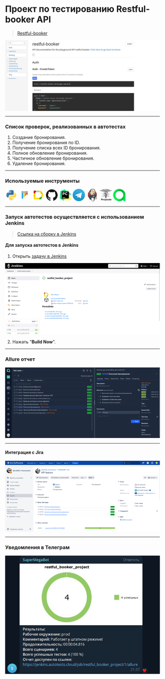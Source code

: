 # Проект по тестированию Restful-booker API

><a target="_blank" href="https://restful-booker.herokuapp.com/apidoc/index.html">Restful-booker</a>
> 
![main page screenshot](pictures/Restful-booker_main_page.png)

---
### Список проверок, реализованных в автотестах
1. Создание бронирования.
2. Получение бронирования по ID.
3. Получение списка всех ID бронирования.
4. Полное обновление бронирования.
5. Частичное обновление бронирования.
6. Удаление бронирования.

---

### Используемые инструменты
<img title="Python" src="pictures/icons/python.svg" height="40" width="40"/> <img title="Pytest" src="pictures/icons/pytest.svg" height="40" width="40"/> <img title="Allure Report" src="pictures/icons/allure_report.png" height="40" width="40"/> <img title="GitHub" src="pictures/icons/github.svg" height="40" width="40"/> <img title="Pycharm" src="pictures/icons/pycharm-original.svg" height="40" width="40"/> <img title="Telegram" src="pictures/icons/telegram.png" height="40" width="40"/> <img title="Jenkins" src="pictures/icons/jenkins-original.svg" height="40" width="40"/> <img title="Requests" src="pictures/icons/requests.png" height="40" width="40"/> <img title="Allure TestOps" src="pictures/icons/allure_testops.svg" height="40" width="40"/>

---

### Запуск автотестов осуществляется с использованием Jenkins
> [Ссылка на сборку в Jenkins](https://jenkins.autotests.cloud/job/restful_booker_project/)

#### Для запуска автотестов в Jenkins
1. Открыть [задачу в Jenkins](https://jenkins.autotests.cloud/job/restful_booker_project/)

![jenkins job main page](pictures/Jenkins_job_main_page.png)

2. Нажать "**Build Now**".

---

### Allure отчет

![allure_report page](pictures/allure_report_page.png)

---

#### Интеграция с Jira
![This is an image](pictures/jira_api.png)

---

### Уведомления в Телеграм

![telegram_notification](pictures/tg_notification.png)
